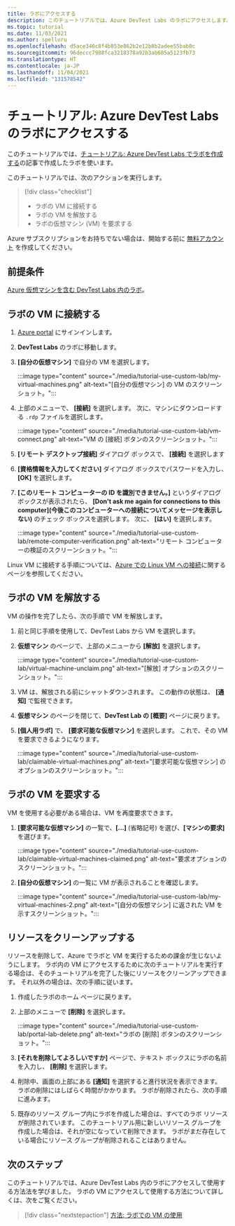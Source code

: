 ```yaml
---
title: ラボにアクセスする
description: このチュートリアルでは、Azure DevTest Labs のラボにアクセスします。 仮想マシンを使用し、それを解放し、さらに要求します。
ms.topic: tutorial
ms.date: 11/03/2021
ms.author: spelluru
ms.openlocfilehash: d5ace346c8f4b853e862b2e12b8b2adee55bab8c
ms.sourcegitcommit: 96deccc7988fca3218378a92b3ab685a5123fb73
ms.translationtype: HT
ms.contentlocale: ja-JP
ms.lasthandoff: 11/04/2021
ms.locfileid: "131578542"
---
```

# <a name="tutorial-access-a-lab-in-azure-devtest-labs"></a>チュートリアル: Azure DevTest Labs のラボにアクセスする

このチュートリアルでは、[チュートリアル: Azure DevTest Labs でラボを作成する](tutorial-create-custom-lab.md)の記事で作成したラボを使います。

このチュートリアルでは、次のアクションを実行します。

> [!div class="checklist"]
> * ラボの VM に接続する
> * ラボの VM を解放する
> * ラボの仮想マシン (VM) を要求する

Azure サブスクリプションをお持ちでない場合は、開始する前に [無料アカウント](https://azure.microsoft.com/free/?WT.mc_id=A261C142F) を作成してください。

## <a name="prerequisites"></a>前提条件

[Azure 仮想マシンを含む DevTest Labs 内のラボ](tutorial-create-custom-lab.md)。

## <a name="connect-to-the-lab-vm"></a>ラボの VM に接続する

1. [Azure portal](https://portal.azure.com) にサインインします。

1. **DevTest Labs** のラボに移動します。

1. **[自分の仮想マシン]** で自分の VM を選択します。

    :::image type="content" source="./media/tutorial-use-custom-lab/my-virtual-machines.png" alt-text="[自分の仮想マシン] の VM のスクリーンショット。":::

1. 上部のメニューで、 **[接続]** を選択します。 次に、マシンにダウンロードする `.rdp` ファイルを選択します。

    :::image type="content" source="./media/tutorial-use-custom-lab/vm-connect.png" alt-text="VM の [接続] ボタンのスクリーンショット。":::

1. **[リモート デスクトップ接続]** ダイアログ ボックスで、 **[接続]** を選択します

1. **[資格情報を入力してください]** ダイアログ ボックスでパスワードを入力し、 **[OK]** を選択します。

1. **[このリモート コンピューターの ID を識別できません。]** というダイアログ ボックスが表示されたら、 **[Don't ask me again for connections to this computer]\(今後このコンピューターへの接続についてメッセージを表示しない\)** のチェック ボックスを選択します。 次に、 **[はい]** を選択します。

    :::image type="content" source="./media/tutorial-use-custom-lab/remote-computer-verification.png" alt-text="リモート コンピューターの検証のスクリーンショット。":::

Linux VM に接続する手順については、[Azure での Linux VM への接続](../virtual-machines/linux/use-remote-desktop.md)に関するページを参照してください。 

## <a name="unclaim-the-lab-vm"></a>ラボの VM を解放する

VM の操作を完了したら、次の手順で VM を解放します。 

1. 前と同じ手順を使用して、DevTest Labs から VM を選択します。

1. **仮想マシン** のページで、上部のメニューから **[解放]** を選択します。 

    :::image type="content" source="./media/tutorial-use-custom-lab/virtual-machine-unclaim.png" alt-text="[解放] オプションのスクリーンショット。":::

1. VM は、解放される前にシャットダウンされます。 この動作の状態は、 **[通知]** で監視できます。

1. **仮想マシン** のページを閉じて、**DevTest Lab の [概要]** ページに戻ります。

1. **[個人用ラボ]** で、 **[要求可能な仮想マシン]** を選択します。 これで、その VM を要求できるようになります。

    :::image type="content" source="./media/tutorial-use-custom-lab/claimable-virtual-machines.png" alt-text="[要求可能な仮想マシン] のオプションのスクリーンショット。":::

## <a name="claim-a-lab-vm"></a>ラボの VM を要求する

VM を使用する必要がある場合は、VM を再度要求できます。

1. **[要求可能な仮想マシン]** の一覧で、**[...]** (省略記号) を選び、**[マシンの要求]** を選びます。

    :::image type="content" source="./media/tutorial-use-custom-lab/claimable-virtual-machines-claimed.png" alt-text="要求オプションのスクリーンショット。":::

1. **[自分の仮想マシン]** の一覧に VM が表示されることを確認します。

    :::image type="content" source="./media/tutorial-use-custom-lab/my-virtual-machines-2.png" alt-text="[自分の仮想マシン] に返された VM を示すスクリーンショット。":::

## <a name="clean-up-resources"></a>リソースをクリーンアップする

リソースを削除して、Azure でラボと VM を実行するための課金が生じないようにします。 ラボ内の VM にアクセスするために次のチュートリアルを実行する場合は、そのチュートリアルを完了した後にリソースをクリーンアップできます。 それ以外の場合は、次の手順に従います。 

1. 作成したラボのホーム ページに戻ります。

1. 上部のメニューで **[削除]** を選択します。

   :::image type="content" source="./media/tutorial-use-custom-lab/portal-lab-delete.png" alt-text="ラボの [削除] ボタンのスクリーンショット。":::

1. **[それを削除してよろしいですか]** ページで、テキスト ボックスにラボの名前を入力し、 **[削除]** を選択します。

1. 削除中、画面の上部にある **[通知]** を選択すると進行状況を表示できます。 ラボの削除にはしばらく時間がかかります。 ラボが削除されたら、次の手順に進みます。

1. 既存のリソース グループ内にラボを作成した場合は、すべてのラボ リソースが削除されています。 このチュートリアル用に新しいリソース グループを作成した場合は、それが空になっていて削除できます。 ラボがまだ存在している場合にリソース グループが削除されることはありません。
    
## <a name="next-steps"></a>次のステップ

このチュートリアルでは、Azure DevTest Labs 内のラボにアクセスして使用する方法法を学びました。 ラボの VM にアクセスして使用する方法について詳しくは、次をご覧ください。

> [!div class="nextstepaction"]
> [方法: ラボでの VM の使用](devtest-lab-add-vm.md)
